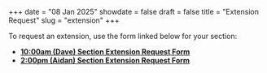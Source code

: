 +++
date = "08 Jan 2025"
showdate = false
draft = false
title = "Extension Request"
slug = "extension"
+++

To request an extension, use the form linked below for your section:

- [**10:00am (Dave) Section Extension Request Form**](https://forms.gle/QvUGCWgkr9xPh7pa6)  
- [**2:00pm (Aidan) Section Extension Request Form**](https://forms.gle/Y3qEYeM32bfyQ2q67)

